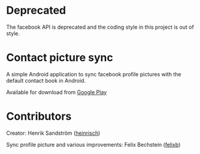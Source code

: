 Deprecated
==
The facebook API is deprecated and the coding style in this project is out of style.

Contact picture sync
==
A simple Android application to sync facebook profile pictures with the default contact book in Android.

Available for download from [Google Play](https://play.google.com/store/apps/details?id=heinrisch.contact.picture.sync)

Contributors
==
Creator:
Henrik Sandström ([heinrisch](https://github.com/heinrisch))

Sync profile picture and various improvements:
Felix Bechstein ([felixb](https://github.com/felixb))
